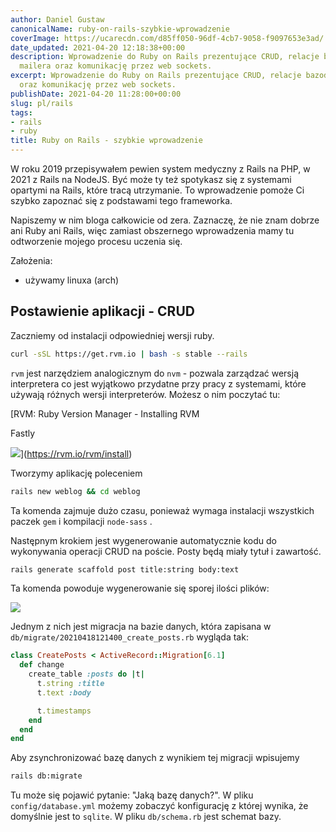 ```yaml
---
author: Daniel Gustaw
canonicalName: ruby-on-rails-szybkie-wprowadzenie
coverImage: https://ucarecdn.com/d85ff050-96df-4cb7-9058-f9097653e3ad/
date_updated: 2021-04-20 12:18:38+00:00
description: Wprowadzenie do Ruby on Rails prezentujące CRUD, relacje bazodanowe,
  mailera oraz komunikację przez web sockets.
excerpt: Wprowadzenie do Ruby on Rails prezentujące CRUD, relacje bazodanowe, mailera
  oraz komunikację przez web sockets.
publishDate: 2021-04-20 11:28:00+00:00
slug: pl/rails
tags:
- rails
- ruby
title: Ruby on Rails - szybkie wprowadzenie
---
```




W roku 2019 przepisywałem pewien system medyczny z Rails na PHP, w 2021 z Rails na NodeJS. Być może ty też spotykasz się z systemami opartymi na Rails, które tracą utrzymanie. To wprowadzenie pomoże Ci szybko zapoznać się z podstawami tego frameworka.

Napiszemy w nim bloga całkowicie od zera. Zaznaczę, że nie znam dobrze ani Ruby ani Rails, więc zamiast obszernego wprowadzenia mamy tu odtworzenie mojego procesu uczenia się.

Założenia:

* używamy linuxa (arch)

## Postawienie aplikacji - CRUD

Zaczniemy od instalacji odpowiedniej wersji ruby.

```bash
curl -sSL https://get.rvm.io | bash -s stable --rails
```

`rvm` jest narzędziem analogicznym do `nvm` - pozwala zarządzać wersją interpretera co jest wyjątkowo przydatne przy pracy z systemami, które używają różnych wersji interpreterów. Możesz o nim poczytać tu:

[RVM: Ruby Version Manager - Installing RVM

Fastly

![](https://rvm.io/images/logo.png)](https://rvm.io/rvm/install)

Tworzymy aplikację poleceniem

```bash
rails new weblog && cd weblog
```

Ta komenda zajmuje dużo czasu, ponieważ wymaga instalacji wszystkich paczek `gem` i kompilacji `node-sass` .

Następnym krokiem jest wygenerowanie automatycznie kodu do wykonywania operacji CRUD na poście. Posty będą miały tytuł i zawartość.

```bash
rails generate scaffold post title:string body:text
```

Ta komenda powoduje wygenerowanie się sporej ilości plików:

![](https://ucarecdn.com/0cd60295-e8e0-49fb-aa4b-a6a818262938/)

Jednym z nich jest migracja na bazie danych, która zapisana w `db/migrate/20210418121400_create_posts.rb` wygląda tak:

```ruby
class CreatePosts < ActiveRecord::Migration[6.1]
  def change
    create_table :posts do |t|
      t.string :title
      t.text :body

      t.timestamps
    end
  end
end
```

Aby zsynchronizować bazę danych z wynikiem tej migracji wpisujemy

```bash
rails db:migrate
```

Tu może się pojawić pytanie: "Jaką bazę danych?". W pliku `config/database.yml` możemy zobaczyć konfigurację z której wynika, że domyślnie jest to `sqlite`. W pliku `db/schema.rb` jest schemat bazy.

